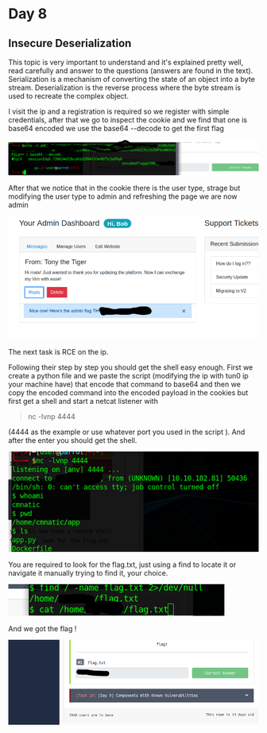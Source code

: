 # Day 8
## Insecure Deserialization

This topic is very important to understand and it's explained pretty well, read carefully and answer to the questions (answers are found in the text). 
Serialization is a mechanism of converting the state of an object into a byte stream. 
Deserialization is the reverse process where the byte stream is used to recreate the complex object.

I visit the ip and a registration is required so we register with simple credentials, after that we go to inspect the cookie and we find that one is base64 encoded we use the base64 --decode
to get the first flag

![](images/day8/decode.png "decode")

After that we notice that in the cookie there is the user type, strage but modifying the user type to admin and refreshing the page we are now admin

![](images/day8/admin.png "admin")

The next task is RCE on the ip. 


Following their step by step you should get the shell easy enough. First we create a python file and we paste the script (modifying the ip with tun0 ip your machine have)
that encode that command to base64 and then we copy the 
encoded command into the encoded payload in the cookies but first get a shell and start a netcat listener with 

> nc -lvnp 4444

(4444 as the example or use whatever port you used in the script ). And after the enter you should get the shell. 
 
 ![](images/day8/nc.png "shell")
 
 
 You are required to look for the flag.txt, just using a find to locate it or navigate it manually trying to find it, your choice.
 
 ![](images/day8/find.png "fnd")
 
 And we got the flag !
 
 ![](images/day8/nextday.png "aflag")
